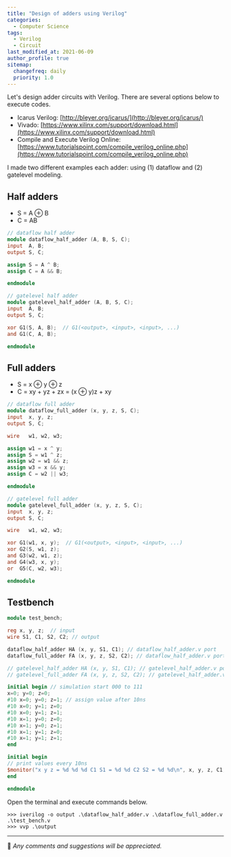 ```yaml
---
title: "Design of adders using Verilog"
categories:
  - Computer Science
tags:
  - Verilog
  - Circuit
last_modified_at: 2021-06-09
author_profile: true
sitemap:
  changefreq: daily
  priority: 1.0
---
```


Let's design adder circuits with Verilog. There are several options below to execute codes.

- Icarus Verilog: [http://bleyer.org/icarus/](http://bleyer.org/icarus/)
- Vivado: [https://www.xilinx.com/support/download.html](https://www.xilinx.com/support/download.html)
- Compile and Execute Verilog Online: [https://www.tutorialspoint.com/compile_verilog_online.php](https://www.tutorialspoint.com/compile_verilog_online.php)

I made two different examples each adder: using (1) dataflow and (2) gatelevel modeling.<br/>

## Half adders

- S = A ⊕ B
- C = AB

```verilog
// dataflow half adder
module dataflow_half_adder (A, B, S, C);
input  A, B;
output S, C;

assign S = A ^ B;
assign C = A && B;

endmodule
```

```verilog
// gatelevel half adder
module gatelevel_half_adder (A, B, S, C);
input  A, B;
output S, C;

xor G1(S, A, B);  // G1(<output>, <input>, <input>, ...)
and G1(C, A, B);

endmodule
```

## Full adders

- S = x ⊕ y ⊕ z
- C = xy + yz + zx = (x ⊕ y)z + xy

```verilog
// dataflow full adder
module dataflow_full_adder (x, y, z, S, C);
input  x, y, z;
output S, C;

wire   w1, w2, w3;

assign w1 = x ^ y;
assign S = w1 ^ z;
assign w2 = w1 && z;
assign w3 = x && y;
assign C = w2 || w3;

endmodule
```

```verilog
// gatelevel full adder
module gatelevel_full_adder (x, y, z, S, C);
input  x, y, z;
output S, C;

wire   w1, w2, w3;

xor G1(w1, x, y);  // G1(<output>, <input>, <input>, ...)
xor G2(S, w1, z);
and G3(w2, w1, z);
and G4(w3, x, y);
or  G5(C, w2, w3);

endmodule
```

## Testbench

```verilog
module test_bench;

reg x, y, z;  // input
wire S1, C1, S2, C2; // output

dataflow_half_adder HA (x, y, S1, C1); // dataflow_half_adder.v port
dataflow_full_adder FA (x, y, z, S2, C2); // dataflow_half_adder.v port

// gatelevel_half_adder HA (x, y, S1, C1); // gatelevel_half_adder.v port
// gatelevel_full_adder FA (x, y, z, S2, C2); // gatelevel_half_adder.v port

initial begin // simulation start 000 to 111
x=0; y=0; z=0;
#10 x=0; y=0; z=1; // assign value after 10ns
#10 x=0; y=1; z=0;
#10 x=0; y=1; z=1;
#10 x=1; y=0; z=0;
#10 x=1; y=0; z=1;
#10 x=1; y=1; z=0;
#10 x=1; y=1; z=1;
end

initial begin
// print values every 10ns
$monitor("x y z = %d %d %d C1 S1 = %d %d C2 S2 = %d %d\n", x, y, z, C1, S1, C2, S2);
end

endmodule
```

Open the terminal and execute commands below.

```
>>> iverilog -o output .\dataflow_half_adder.v .\dataflow_full_adder.v .\test_bench.v
>>> vvp .\output
```

---

💬 _Any comments and suggestions will be appreciated._
